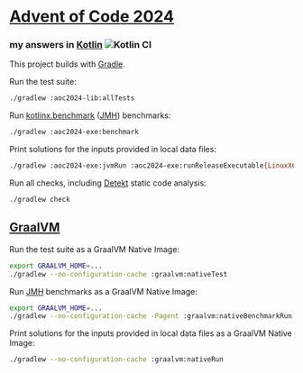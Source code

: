# [Advent of Code 2024](https://adventofcode.com/2024)
### my answers in [Kotlin](https://www.kotlinlang.org/) ![Kotlin CI](https://github.com/ephemient/aoc2024/workflows/Kotlin%20CI/badge.svg)

This project builds with [Gradle](https://gradle.org/).

Run the test suite:

```sh
./gradlew :aoc2024-lib:allTests
```

Run [kotlinx.benchmark](https://github.com/Kotlin/kotlinx-benchmark) ([JMH](https://openjdk.java.net/projects/code-tools/jmh/)) benchmarks:

```sh
./gradlew :aoc2024-exe:benchmark
```

Print solutions for the inputs provided in local data files:

```sh
./gradlew :aoc2024-exe:jvmRun :aoc2024-exe:runReleaseExecutable{LinuxX64,Macos{X64,Arm64}} :aoc2024-exe:{js,wasmJs}NodeProductionRun
```

Run all checks, including [Detekt](https://detekt.github.io/) static code analysis:

```sh
./gradlew check
```

## [GraalVM](https://www.graalvm.org/)

Run the test suite as a GraalVM Native Image:

```sh
export GRAALVM_HOME=...
./gradlew --no-configuration-cache :graalvm:nativeTest
```

Run [JMH](https://openjdk.java.net/projects/code-tools/jmh/) benchmarks as a GraalVM Native Image:

```sh
export GRAALVM_HOME=...
./gradlew --no-configuration-cache -Pagent :graalvm:nativeBenchmarkRun
```

Print solutions for the inputs provided in local data files as a GraalVM Native Image:

```sh
./gradlew --no-configuration-cache :graalvm:nativeRun
```
